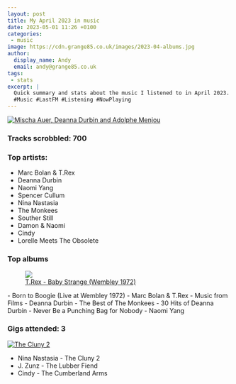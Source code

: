 ```yaml
---
layout: post
title: My April 2023 in music
date: 2023-05-01 11:26 +0100
categories:
 - music
image: https://cdn.grange85.co.uk/images/2023-04-albums.jpg
author:
  display_name: Andy
  email: andy@grange85.co.uk
tags:
 - stats
excerpt: |
  Quick summary and stats about the music I listened to in April 2023.
  #Music #LastFM #Listening #NowPlaying
---
```

<a data-flickr-embed="true" href="https://www.flickr.com/photos/35255697@N03/4437612786/in/photolist-2mSsLGK-2mSj2PP-2mSsLH1-7L8VFh-2najDeR-L4bf3N-hBMQX-QuFygk-2eg2k3k-6pvHxD-sfF98z-4u6JRn/" title="Mischa Auer, Deanna Durbin and Adolphe Menjou"><img src="https://live.staticflickr.com/4044/4437612786_7bc00b6cf6_c.jpg" alt="Mischa Auer, Deanna Durbin and Adolphe Menjou"/></a>
### Tracks scrobbled: 700

### Top artists:
 - Marc Bolan & T.Rex
 - Deanna Durbin
 - Naomi Yang
 - Spencer Cullum
 - Nina Nastasia
 - The Monkees
 - Souther Still
 - Damon & Naomi
 - Cindy
 - Lorelle Meets The Obsolete

### Top albums
<div class="text-center">
  <figure class="figure w-100">
    <a href="https://www.youtube.com/watch?v=Y-pKYc6mYdw">
        <img src="https://img.youtube.com/vi/Y-pKYc6mYdw/sddefault.jpg" class="img-fluid opacity-3h4 mx-auto" />
    <figcaption class="figure-caption text-right">
    T.Rex - Baby Strange (Wembley 1972)
    </figcaption>
    </a>
  </figure>
</div>
 - Born to Boogie (Live at Wembley 1972) - Marc Bolan & T.Rex
 - Music from Films - Deanna Durbin
 - The Best of The Monkees
 - 30 Hits of Deanna Durbin
 - Never Be a Punching Bag for Nobody - Naomi Yang

### Gigs attended: 3
<a data-flickr-embed="true" href="https://www.flickr.com/photos/grange85/52805550554/in/datetaken-public/" title="The Cluny 2"><img src="https://live.staticflickr.com/65535/52805550554_ba06c159ce_c.jpg" alt="The Cluny 2"/></a>
 - Nina Nastasia - The Cluny 2
 - J. Zunz - The Lubber Fiend
 - Cindy - The Cumberland Arms



